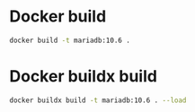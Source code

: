 # Docker build
```sh
docker build -t mariadb:10.6 .
```

# Docker buildx build
```sh
docker buildx build -t mariadb:10.6 . --load
```
